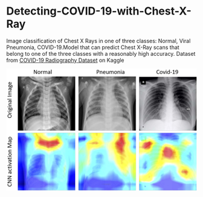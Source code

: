 # Detecting-COVID-19-with-Chest-X-Ray

Image classification of Chest X Rays in one of three classes: Normal, Viral Pneumonia, COVID-19.Model that can predict Chest X-Ray scans that belong to one of the three classes with a reasonably high accuracy.
Dataset from [COVID-19 Radiography Dataset](https://www.kaggle.com/tawsifurrahman/covid19-radiography-database) on Kaggle

![COVID_CHESTXRAY](COVID19_ChestXray.jpg)
